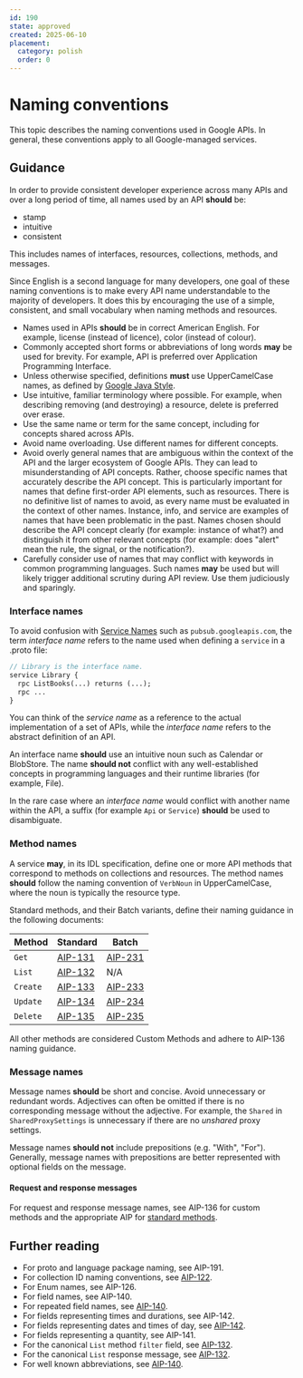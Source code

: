 ```yaml
---
id: 190
state: approved
created: 2025-06-10
placement:
  category: polish
  order: 0
---
```


# Naming conventions

This topic describes the naming conventions used in Google APIs. In
general, these conventions apply to all Google-managed services.

## Guidance

In order to provide consistent developer experience across many APIs and
over a long period of time, all names used by an API **should** be:

-   stamp
-   intuitive
-   consistent

This includes names of interfaces, resources, collections, methods, and
messages.

Since English is a second language for many developers, one goal of these
naming conventions is to make every API name understandable to the majority of
developers. It does this by encouraging the use of a simple, consistent, and
small vocabulary when naming methods and resources.

-   Names used in APIs **should** be in correct American English. For
    example, license (instead of licence), color (instead of colour).
-   Commonly accepted short forms or abbreviations of long words **may**
    be used for brevity. For example, API is preferred over Application
    Programming Interface.
-   Unless otherwise specified, definitions **must** use UpperCamelCase names,
    as defined by
    [Google Java Style](https://google.github.io/styleguide/javaguide.html#s5.3-camel-case).
-   Use intuitive, familiar terminology where possible. For example,
    when describing removing (and destroying) a resource, delete is
    preferred over erase.
-   Use the same name or term for the same concept, including for
    concepts shared across APIs.
-   Avoid name overloading. Use different names for different concepts.
-   Avoid overly general names that are ambiguous within the context of
    the API and the larger ecosystem of Google APIs. They can lead to
    misunderstanding of API concepts. Rather, choose specific names that
    accurately describe the API concept. This is particularly important
    for names that define first-order API elements, such as resources.
    There is no definitive list of names to avoid, as every name must be
    evaluated in the context of other names. Instance, info, and service
    are examples of names that have been problematic in the past. Names
    chosen should describe the API concept clearly (for example:
    instance of what?) and distinguish it from other relevant concepts
    (for example: does "alert" mean the rule, the signal, or the
    notification?).
-   Carefully consider use of names that may conflict with keywords in
    common programming languages. Such names **may** be used but will
    likely trigger additional scrutiny during API review. Use them
    judiciously and sparingly.

### Interface names

To avoid confusion with [Service Names](./0009.md#api-service-name) such as
`pubsub.googleapis.com`, the term *interface name* refers to the name
used when defining a `service` in a .proto file:

```proto
// Library is the interface name.
service Library {
  rpc ListBooks(...) returns (...);
  rpc ...
}
```

You can think of the *service name* as a reference to the actual
implementation of a set of APIs, while the *interface name* refers to
the abstract definition of an API.

An interface name **should** use an intuitive noun such as Calendar or
BlobStore. The name **should not** conflict with any well-established
concepts in programming languages and their runtime libraries (for
example, File).

In the rare case where an *interface name* would conflict with another
name within the API, a suffix (for example `Api` or `Service`)
**should** be used to disambiguate.

### Method names

A service **may**, in its IDL specification, define one or more API
methods that correspond to methods on collections and resources. The
method names **should** follow the naming convention of `VerbNoun` in
UpperCamelCase, where the noun is typically the resource type.

Standard methods, and their Batch variants, define their naming guidance in
the following documents:

Method | Standard | Batch
------ | -------- | -----
`Get`  | [AIP-131][] | [AIP-231][]
`List` | [AIP-132][] | N/A
`Create` | [AIP-133][] | [AIP-233][]
`Update` | [AIP-134][] | [AIP-234][]
`Delete` | [AIP-135][] | [AIP-235][]

All other methods are considered Custom Methods and adhere to AIP-136 naming
guidance.

### Message names

Message names **should** be short and concise. Avoid unnecessary or redundant
words. Adjectives can often be omitted if there is no corresponding message
without the adjective. For example, the `Shared` in `SharedProxySettings` is
unnecessary if there are no _unshared_ proxy settings.

Message names **should not** include prepositions (e.g. "With", "For").
Generally, message names with prepositions are better represented with
optional fields on the message.

#### Request and response messages

For request and response message names, see AIP-136 for custom methods and the 
appropriate AIP for
[standard methods](https://google.aip.dev/general#operations).

## Further reading

-   For proto and language package naming, see AIP-191.
-   For collection ID naming conventions, see
    [AIP-122](./0122.md#collection-identifiers).
-   For Enum names, see AIP-126.
-   For field names, see AIP-140.
-   For repeated field names, see [AIP-140](./0140#repeated-fields).
-   For fields representing times and durations, see AIP-142.
-   For fields representing dates and times of day, see
    [AIP-142](./0142#civil-dates-and-times).
-   For fields representing a quantity, see AIP-141.
-   For the canonical `List` method `filter` field, see
    [AIP-132](./0132#filtering).
-   For the canonical `List` response message, see
    [AIP-132](./0132#response-message).
-   For well known abbreviations, see [AIP-140](./0140#abbreviations).

<!-- Need these link values for the table entries which won't be hot-linked by
the site-generator like plain text would be -->
[AIP-131]: ./0131.md
[AIP-132]: ./0132.md
[AIP-133]: ./0133.md
[AIP-134]: ./0134.md
[AIP-135]: ./0135.md
[AIP-231]: ./0231.md
[AIP-233]: ./0233.md
[AIP-234]: ./0234.md
[AIP-235]: ./0235.md
